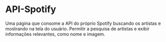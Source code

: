 # API-Spotify
Uma página que consome a API do próprio Spotify buscando os artistas e mostrando na tela do usuário. Permitir a pesquisa de artistas e exibir informações relevantes, como nome e imagem.
